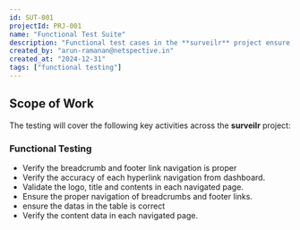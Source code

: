 ```yaml
---
id: SUT-001
projectId: PRJ-001
name: "Functional Test Suite"
description: "Functional test cases in the **surveilr** project ensure each API endpoint performs as specified, validating input parameters, response formats, and edge case handling. They verify data accuracy, completeness, and proper behavior under various scenarios, including invalid or missing inputs."
created_by: "arun-ramanan@netspective.in"
created_at: "2024-12-31"
tags: ["functional testing"]
---
```


## Scope of Work

The testing will cover the following key activities across the **surveilr** project:  


### Functional Testing

- Verify the breadcrumb and footer link navigation is proper
- Verify the accuracy of each hyperlink navigation from dashboard.
- Validate the logo, title and contents in each navigated page.
- Ensure the proper navigation of breadcrumbs and footer links.
- ensure the datas in the table is correct
- Verify the content data in each navigated page.
